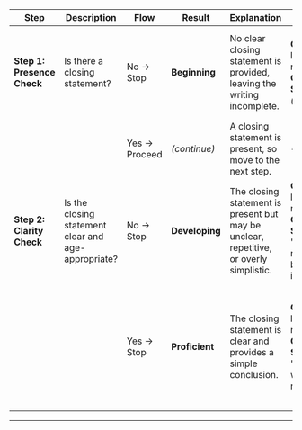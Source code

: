 | **Step**                | **Description**                                   | **Flow**       | **Result**    | **Explanation**                                                                                                              | **Examples**                                                                                                    | **Justification**                                                                                                                     |
|-------------------------|---------------------------------------------------|---------------|--------------|------------------------------------------------------------------------------------------------------------------------------|----------------------------------------------------------------------------------------------------------------|---------------------------------------------------------------------------------------------------------------------------------------|
| **Step 1: Presence Check** | Is there a closing statement?                       | No → Stop      | **Beginning** | No clear closing statement is provided, leaving the writing incomplete.                                                      | **Opinion**: "I like recess."<br/>**Closing Statement**: *(None)*                                               | Without a concluding line, the writing ends abruptly, lacking a sense of closure.                                                    |
|                         |                                                   | Yes → Proceed  | *(continue)*  | A closing statement is present, so move to the next step.                                                                    | -                                                                                                                | -                                                                                                                                     |
| **Step 2: Clarity Check** | Is the closing statement clear and age-appropriate?  | No → Stop      | **Developing**| The closing statement is present but may be unclear, repetitive, or overly simplistic.                                       | **Opinion**: "I like recess."<br/>**Closing Statement**: "I like recess because it’s nice."                      | It repeats the same idea without providing a clear or fresh closure.                                                                 |
|                         |                                                   | Yes → Stop     | **Proficient**| The closing statement is clear and provides a simple conclusion.                                                             | **Opinion**: "I like recess."<br/>**Closing Statement**: "That’s why I like recess."                                | The statement succinctly reiterates the main idea, providing an effective and age-appropriate closure.                               |

---
